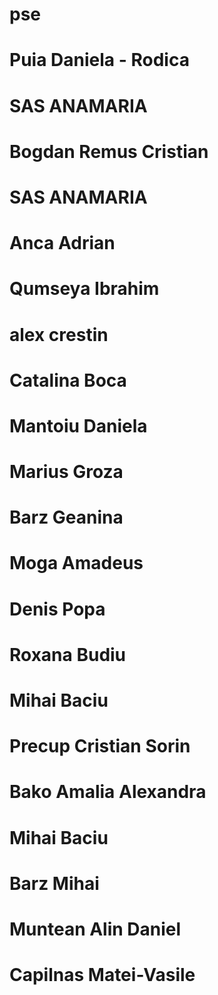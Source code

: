 # pse


# Puia Daniela - Rodica

# SAS ANAMARIA


# Bogdan Remus Cristian
# SAS ANAMARIA
# Anca Adrian
# Qumseya Ibrahim
# alex crestin
# Catalina Boca
# Mantoiu Daniela
# Marius Groza
# Barz Geanina
# Moga Amadeus
# Denis Popa
# Roxana Budiu
# Mihai Baciu

# Precup Cristian Sorin
# Bako Amalia Alexandra
# Mihai Baciu
# Barz Mihai

# Muntean Alin Daniel
# Capilnas Matei-Vasile
